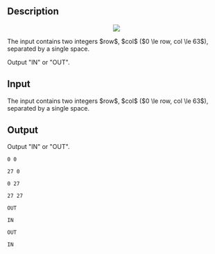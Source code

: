 ## Description

<div><center> <img class="tex-graphics" src="file://1sByuSmY.png" style="max-width: 100.0%;max-height: 100.0%;"> </center></div><div class="input-specification"><p>The input contains two integers $row$, $col$ ($0 \le row, col \le 63$), separated by a single space.</p></div><div class="output-specification"><p>Output "IN" or "OUT".</p></div>

## Input

<p>The input contains two integers $row$, $col$ ($0 \le row, col \le 63$), separated by a single space.</p>

## Output

<p>Output "IN" or "OUT".</p>





```input1
0 0
```




```input2
27 0
```




```input3
0 27
```




```input4
27 27
```




```output1
OUT
```




```output2
IN
```




```output3
OUT
```




```output4
IN
```


